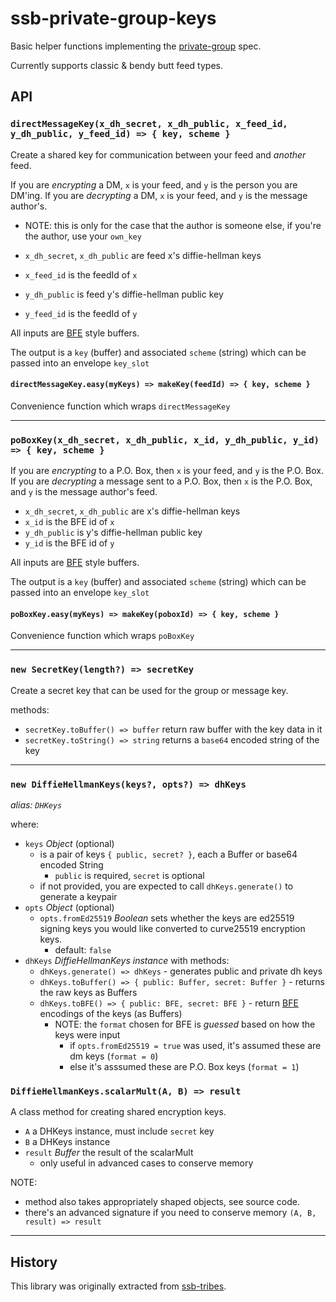 # ssb-private-group-keys

Basic helper functions implementing the [private-group] spec.

Currently supports classic & bendy butt feed types.

## API

### `directMessageKey(x_dh_secret, x_dh_public, x_feed_id, y_dh_public, y_feed_id) => { key, scheme }`

Create a shared key for communication between your feed and _another_ feed.

If you are _encrypting_ a DM, `x` is your feed, and `y` is the person you are DM'ing.
If you are _decrypting_ a DM, `x` is your feed, and `y` is the message author's.
  - NOTE: this is only for the case that the author is someone else, if you're the author, use your `own_key`

- `x_dh_secret`, `x_dh_public` are feed x's diffie-hellman keys
- `x_feed_id` is the feedId of `x`
- `y_dh_public` is feed y's diffie-hellman public key
- `y_feed_id` is the feedId of `y`

All inputs are [BFE] style buffers.

The output is a `key` (buffer) and associated `scheme` (string) which can be passed into an envelope `key_slot`


#### `directMessageKey.easy(myKeys) => makeKey(feedId) => { key, scheme }`

Convenience function which wraps `directMessageKey`

---

### `poBoxKey(x_dh_secret, x_dh_public, x_id, y_dh_public, y_id) => { key, scheme }`

If you are _encrypting_ to a P.O. Box, then `x` is your feed, and `y` is the P.O. Box.
If you are _decrypting_ a message sent to a P.O. Box, then `x` is the P.O. Box, and `y` is the message author's feed.

- `x_dh_secret`, `x_dh_public` are x's diffie-hellman keys
- `x_id` is the BFE id of `x`
- `y_dh_public` is y's diffie-hellman public key
- `y_id` is the BFE id of `y`

All inputs are [BFE] style buffers.

The output is a `key` (buffer) and associated `scheme` (string) which can be passed into an envelope `key_slot`


#### `poBoxKey.easy(myKeys) => makeKey(poboxId) => { key, scheme }`

Convenience function which wraps `poBoxKey`


---

### `new SecretKey(length?) => secretKey`

Create a secret key that can be used for the group or message key.

methods:
- `secretKey.toBuffer() => buffer` return raw buffer with the key data in it
- `secretKey.toString() => string` returns a `base64` encoded string of the key

---

### `new DiffieHellmanKeys(keys?, opts?) => dhKeys`

_alias: `DHKeys`_

where:
- `keys` *Object* (optional)
    - is a pair of keys `{ public, secret? }`, each a Buffer or base64 encoded String
        - `public` is required, `secret` is optional
    - if not provided, you are expected to call `dhKeys.generate()` to generate a keypair
- `opts` *Object* (optional)
    - `opts.fromEd25519` *Boolean* sets whether the keys are ed25519 signing keys you would like converted to curve25519 encryption keys.
        - default: `false`
- `dhKeys` *DiffieHellmanKeys instance* with methods:
    - `dhKeys.generate() => dhKeys` - generates public and private dh keys
    - `dhKeys.toBuffer() => { public: Buffer, secret: Buffer }` - returns the raw keys as Buffers
    - `dhKeys.toBFE() => { public: BFE, secret: BFE }` - return [BFE] encodings of the keys (as Buffers) 
        - NOTE: the `format` chosen for BFE is _guessed_ based on how the keys were input
            - if `opts.fromEd25519 = true` was used, it's assumed these are dm keys (`format = 0`)
            - else it's asssumed these are P.O. Box keys (`format = 1`)

### `DiffieHellmanKeys.scalarMult(A, B) => result`

A class method for creating shared encryption keys.
- `A` a DHKeys instance, must include `secret` key
- `B` a DHKeys instance
- `result` *Buffer* the result of the scalarMult
    - only useful in advanced cases to conserve memory

NOTE:
- method also takes appropriately shaped objects, see source code.
- there's an advanced signature if you need to conserve memory `(A, B, result) => result`


---

## History

This library was originally extracted from [ssb-tribes].

[private-group]: https://github.com/ssbc/private-group-spec
[ssb-tribes]: https://github.com/mixmix/ssb-tribes
[BFE]: https://github.com/ssb-ngi-pointer/ssb-binary-field-encodings-spec

